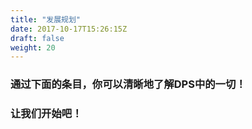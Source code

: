 ```yaml
---
title: "发展规划"
date: 2017-10-17T15:26:15Z
draft: false
weight: 20
---
```


### 通过下面的条目，你可以清晰地了解DPS中的一切！
### 让我们开始吧！